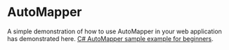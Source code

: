 # AutoMapper
A simple demonstration of how to use AutoMapper in your web application has demonstrated here.
 [C# AutoMapper sample example for beginners](https://stpriyanka.wordpress.com/2017/03/29/how-does-auto-mapper-make-life-easier/).
 
